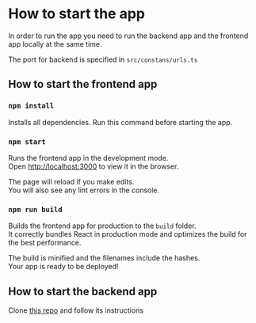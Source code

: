 # How to start the app

In order to run the app you need to run the backend app and the frontend app locally at the same time.

The port for backend is specified in `src/constans/urls.ts`

## How to start the frontend app

### `npm install`
Installs all dependencies. Run this command before starting the app.

### `npm start`

Runs the frontend app in the development mode.\
Open [http://localhost:3000](http://localhost:3000) to view it in the browser.

The page will reload if you make edits.\
You will also see any lint errors in the console.

### `npm run build`

Builds the frontend app for production to the `build` folder.\
It correctly bundles React in production mode and optimizes the build for the best performance.

The build is minified and the filenames include the hashes.\
Your app is ready to be deployed!

## How to start the backend app

Clone [this repo](https://github.com/dimagimburg/interview-server) and follow its instructions
